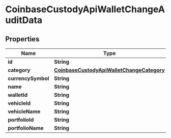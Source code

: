 
# CoinbaseCustodyApiWalletChangeAuditData

## Properties
Name | Type | Description | Notes
------------ | ------------- | ------------- | -------------
**id** | **String** |  |  [optional]
**category** | [**CoinbaseCustodyApiWalletChangeCategory**](CoinbaseCustodyApiWalletChangeCategory.md) |  |  [optional]
**currencySymbol** | **String** |  |  [optional]
**name** | **String** |  |  [optional]
**walletId** | **String** |  |  [optional]
**vehicleId** | **String** |  |  [optional]
**vehicleName** | **String** |  |  [optional]
**portfolioId** | **String** |  |  [optional]
**portfolioName** | **String** |  |  [optional]



